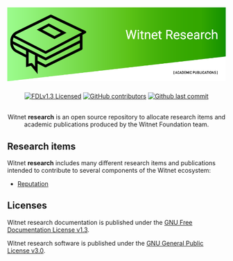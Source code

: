 <div align="center">
    <h1><img src="https://raw.githubusercontent.com/witnet/research/master/.github/header.png" alt="Witnet Research"/></a></h1>
    <a href="https://github.com/witnet/research/blob/master/LICENSE"><img src="https://img.shields.io/github/license/witnet/research.svg" alt="FDLv1.3 Licensed" /></a>
    <a href="https://github.com/witnet/witnet-rust/graphs/contributors"><img src="https://img.shields.io/github/contributors/witnet/research.svg" alt="GitHub contributors" /></a>
    <a href="https://github.com/witnet/research/commits/master"><img src="https://img.shields.io/github/last-commit/witnet/research.svg" alt="Github last commit" /></a>
    <br/><br/>
    <p>Witnet <strong>research</strong> is an open source repository to allocate research items and academic publications produced by the Witnet Foundation team.</p>
</div>

## Research items

Witnet __research__ includes many different research items and publications intended to contribute to several components of the Witnet ecosystem:

- [Reputation][reputation]

## Licenses

Witnet research documentation is published under the [GNU Free Documentation License v1.3][license].

Witnet research software is published under the [GNU General Public License v3.0][license-gpl].

[license]: https://github.com/witnet/research/blob/master/LICENSE
[license-gpl]: https://github.com/witnet/research/blob/master/LICENSE-GPL
[reputation]: https://github.com/witnet/research/blob/master/reputation/index.md